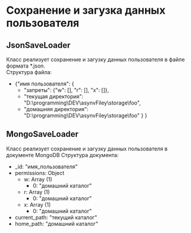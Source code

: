 # Сохранение и загузка данных пользователя
## JsonSaveLoader
Класс реализует сохранение и загузку данных пользователя в файле формата *.json.<br/>
Структура файла:
- {"имя пользователя": {
    - "запреты": {"w": [], "r": [], "x": []},
    - "текущая директория": "D:\\programming\\DEV\\asynvFiley\\storage\\foo",
    - "домашняя директория": "D:\\programming\\DEV\\asynvFiley\\storage\\foo"
   }
}
## MongoSaveLoader
Класс реализует сохранение и загузку данных пользователя в документе MongoDB
Структура документа:
- _id: "имя_пользователя"
- permissions: Object
    - w: Array (1)
      - 0: "домашний каталог"
    - r: Array (1)
      - 0: "домашний каталог"
    - x: Array (1)
      - 0: "домашний каталог"
- current_path: "текущий каталог"
- home_path: "домашний каталог"
